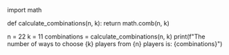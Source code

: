 import math

def calculate_combinations(n, k):
    return math.comb(n, k)

n = 22
k = 11
combinations = calculate_combinations(n, k)
print(f"The number of ways to choose {k} players from {n} players is: {combinations}")
